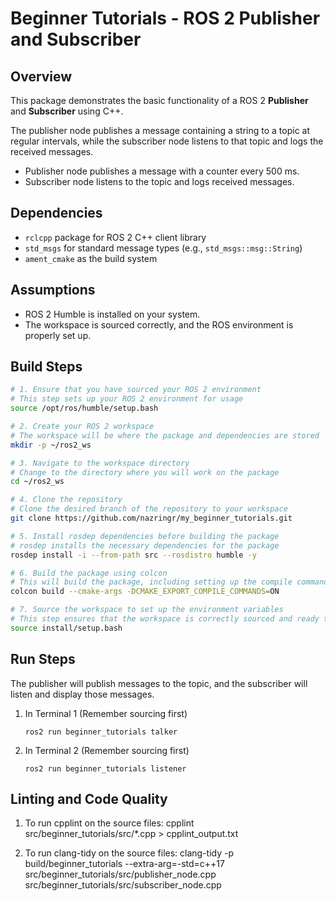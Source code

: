 # Beginner Tutorials - ROS 2 Publisher and Subscriber

## Overview

This package demonstrates the basic functionality of a ROS 2 **Publisher** and **Subscriber** using C++. 

The publisher node publishes a message containing a string to a topic at regular intervals, while the subscriber node listens to that topic and logs the received messages.

- Publisher node publishes a message with a counter every 500 ms.
- Subscriber node listens to the topic and logs received messages.

## Dependencies

- `rclcpp` package for ROS 2 C++ client library
- `std_msgs` for standard message types (e.g., `std_msgs::msg::String`)
- `ament_cmake` as the build system

## Assumptions
- ROS 2 Humble is installed on your system.
- The workspace is sourced correctly, and the ROS environment is properly set up.


## Build Steps

```bash
# 1. Ensure that you have sourced your ROS 2 environment
# This step sets up your ROS 2 environment for usage
source /opt/ros/humble/setup.bash

# 2. Create your ROS 2 workspace
# The workspace will be where the package and dependencies are stored
mkdir -p ~/ros2_ws

# 3. Navigate to the workspace directory
# Change to the directory where you will work on the package
cd ~/ros2_ws

# 4. Clone the repository
# Clone the desired branch of the repository to your workspace
git clone https://github.com/nazringr/my_beginner_tutorials.git

# 5. Install rosdep dependencies before building the package
# rosdep installs the necessary dependencies for the package
rosdep install -i --from-path src --rosdistro humble -y

# 6. Build the package using colcon
# This will build the package, including setting up the compile commands for IDEs
colcon build --cmake-args -DCMAKE_EXPORT_COMPILE_COMMANDS=ON

# 7. Source the workspace to set up the environment variables
# This step ensures that the workspace is correctly sourced and ready to use
source install/setup.bash
```

## Run Steps

The publisher will publish messages to the topic, and the subscriber will listen and display those messages.

1. In Terminal 1 (Remember sourcing first)

    `ros2 run beginner_tutorials talker`

2. In Terminal 2 (Remember sourcing first)

    `ros2 run beginner_tutorials listener`


## Linting and Code Quality

1. To run cpplint on the source files:
    cpplint src/beginner_tutorials/src/*.cpp > cpplint_output.txt

2. To run clang-tidy on the source files:
    clang-tidy -p build/beginner_tutorials --extra-arg=-std=c++17 src/beginner_tutorials/src/publisher_node.cpp src/beginner_tutorials/src/subscriber_node.cpp
